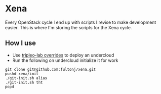 # Xena

Every OpenStack cycle I end up with scripts I revise to make
development easier. This is where I'm storing the scripts for the
Xena cycle.

## How I use

- Use [tripleo-lab overrides](tripleo-lab) to deploy an undercloud
- Run the following on undercloud initialize it for work
```
git clone git@github.com:fultonj/xena.git
pushd xena/init
./git-init.sh alias
./git-init.sh tht
popd
```
